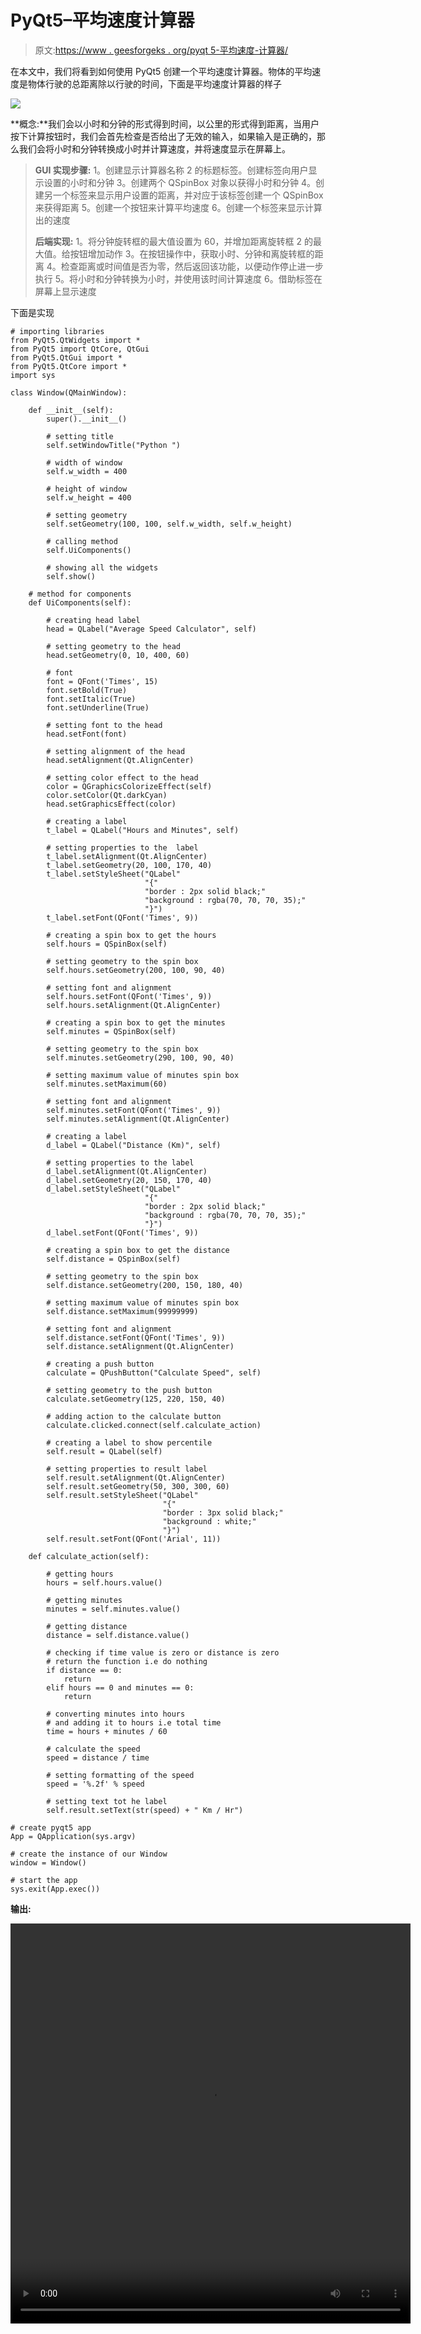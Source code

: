 # PyQt5–平均速度计算器

> 原文:[https://www . geesforgeks . org/pyqt 5-平均速度-计算器/](https://www.geeksforgeeks.org/pyqt5-average-speed-calculator/)

在本文中，我们将看到如何使用 PyQt5 创建一个平均速度计算器。物体的平均速度是物体行驶的总距离除以行驶的时间，下面是平均速度计算器的样子

![](img/a077d81011c0df6434cd8eba434be41b.png)

**概念:**我们会以小时和分钟的形式得到时间，以公里的形式得到距离，当用户按下计算按钮时，我们会首先检查是否给出了无效的输入，如果输入是正确的，那么我们会将小时和分钟转换成小时并计算速度，并将速度显示在屏幕上。

> **GUI 实现步骤:**
> 1。创建显示计算器名称
> 2 的标题标签。创建标签向用户显示设置的小时和分钟
> 3。创建两个 QSpinBox 对象以获得小时和分钟
> 4。创建另一个标签来显示用户设置的距离，并对应于该标签创建一个 QSpinBox 来获得距离
> 5。创建一个按钮来计算平均速度
> 6。创建一个标签来显示计算出的速度
> 
> **后端实现:**
> 1。将分钟旋转框的最大值设置为 60，并增加距离旋转框
> 2 的最大值。给按钮增加动作
> 3。在按钮操作中，获取小时、分钟和离旋转框的距离
> 4。检查距离或时间值是否为零，然后返回该功能，以便动作停止进一步执行
> 5。将小时和分钟转换为小时，并使用该时间计算速度
> 6。借助标签在屏幕上显示速度

下面是实现

```
# importing libraries
from PyQt5.QtWidgets import * 
from PyQt5 import QtCore, QtGui
from PyQt5.QtGui import * 
from PyQt5.QtCore import * 
import sys

class Window(QMainWindow):

    def __init__(self):
        super().__init__()

        # setting title
        self.setWindowTitle("Python ")

        # width of window
        self.w_width = 400

        # height of window
        self.w_height = 400

        # setting geometry
        self.setGeometry(100, 100, self.w_width, self.w_height)

        # calling method
        self.UiComponents()

        # showing all the widgets
        self.show()

    # method for components
    def UiComponents(self):

        # creating head label
        head = QLabel("Average Speed Calculator", self)

        # setting geometry to the head
        head.setGeometry(0, 10, 400, 60)

        # font
        font = QFont('Times', 15)
        font.setBold(True)
        font.setItalic(True)
        font.setUnderline(True)

        # setting font to the head
        head.setFont(font)

        # setting alignment of the head
        head.setAlignment(Qt.AlignCenter)

        # setting color effect to the head
        color = QGraphicsColorizeEffect(self)
        color.setColor(Qt.darkCyan)
        head.setGraphicsEffect(color)

        # creating a label
        t_label = QLabel("Hours and Minutes", self)

        # setting properties to the  label
        t_label.setAlignment(Qt.AlignCenter)
        t_label.setGeometry(20, 100, 170, 40)
        t_label.setStyleSheet("QLabel"
                              "{"
                              "border : 2px solid black;"
                              "background : rgba(70, 70, 70, 35);"
                              "}")
        t_label.setFont(QFont('Times', 9))

        # creating a spin box to get the hours
        self.hours = QSpinBox(self)

        # setting geometry to the spin box
        self.hours.setGeometry(200, 100, 90, 40)

        # setting font and alignment
        self.hours.setFont(QFont('Times', 9))
        self.hours.setAlignment(Qt.AlignCenter)

        # creating a spin box to get the minutes
        self.minutes = QSpinBox(self)

        # setting geometry to the spin box
        self.minutes.setGeometry(290, 100, 90, 40)

        # setting maximum value of minutes spin box
        self.minutes.setMaximum(60)

        # setting font and alignment
        self.minutes.setFont(QFont('Times', 9))
        self.minutes.setAlignment(Qt.AlignCenter)

        # creating a label
        d_label = QLabel("Distance (Km)", self)

        # setting properties to the label
        d_label.setAlignment(Qt.AlignCenter)
        d_label.setGeometry(20, 150, 170, 40)
        d_label.setStyleSheet("QLabel"
                              "{"
                              "border : 2px solid black;"
                              "background : rgba(70, 70, 70, 35);"
                              "}")
        d_label.setFont(QFont('Times', 9))

        # creating a spin box to get the distance
        self.distance = QSpinBox(self)

        # setting geometry to the spin box
        self.distance.setGeometry(200, 150, 180, 40)

        # setting maximum value of minutes spin box
        self.distance.setMaximum(99999999)

        # setting font and alignment
        self.distance.setFont(QFont('Times', 9))
        self.distance.setAlignment(Qt.AlignCenter)

        # creating a push button
        calculate = QPushButton("Calculate Speed", self)

        # setting geometry to the push button
        calculate.setGeometry(125, 220, 150, 40)

        # adding action to the calculate button
        calculate.clicked.connect(self.calculate_action)

        # creating a label to show percentile
        self.result = QLabel(self)

        # setting properties to result label
        self.result.setAlignment(Qt.AlignCenter)
        self.result.setGeometry(50, 300, 300, 60)
        self.result.setStyleSheet("QLabel"
                                  "{"
                                  "border : 3px solid black;"
                                  "background : white;"
                                  "}")
        self.result.setFont(QFont('Arial', 11))

    def calculate_action(self):

        # getting hours
        hours = self.hours.value()

        # getting minutes
        minutes = self.minutes.value()

        # getting distance
        distance = self.distance.value()

        # checking if time value is zero or distance is zero
        # return the function i.e do nothing
        if distance == 0:
            return
        elif hours == 0 and minutes == 0:
            return

        # converting minutes into hours
        # and adding it to hours i.e total time
        time = hours + minutes / 60

        # calculate the speed
        speed = distance / time

        # setting formatting of the speed
        speed = '%.2f' % speed

        # setting text tot he label
        self.result.setText(str(speed) + " Km / Hr")

# create pyqt5 app
App = QApplication(sys.argv)

# create the instance of our Window
window = Window()

# start the app
sys.exit(App.exec())
```

**输出:**

<video class="wp-video-shortcode" id="video-434888-1" width="640" height="640" preload="metadata" controls=""><source type="video/mp4" src="https://media.geeksforgeeks.org/wp-content/uploads/20200615225404/Python-2020-06-15-22-53-26.mp4?_=1">[https://media.geeksforgeeks.org/wp-content/uploads/20200615225404/Python-2020-06-15-22-53-26.mp4](https://media.geeksforgeeks.org/wp-content/uploads/20200615225404/Python-2020-06-15-22-53-26.mp4)</video>